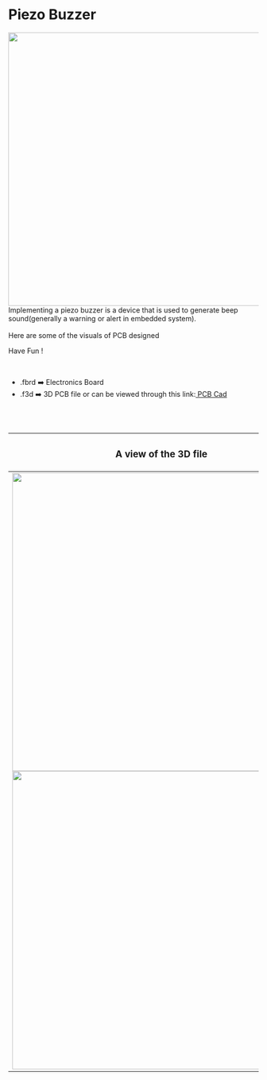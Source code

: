<h1>Piezo Buzzer</h1>

<div>
   <img width=550 align=right src="https://github.com/Curovearth/Dive-into-Electronics/blob/main/PCB%20Designs/18-Shift%20Register/img1.jpg"/>
   <p>Implementing a piezo buzzer is a device that is used to generate beep sound(generally a warning or alert in embedded system). 
  <br><br>Here are some of the visuals of PCB designed<br>
        
   Have Fun !
  </p>
<br>

   - .fbrd ➡️ Electronics Board
   - .f3d  ➡️ 3D PCB file or can be viewed through this link:<a href="https://a360.co/34e2rdF"> PCB Cad</a>
   
   
<br> <br> 
<div align=center>
   
| <h3>A view of the 3D file</h2> | <h3>Schematic Diagram for PCB</h3> |      
| --- | --- |
| <img width=600 align=center src="https://github.com/Curovearth/Dive-into-Electronics/blob/main/PCB%20Designs/18-Shift%20Register/img2.png"/><br><img width=600 align=center src="https://github.com/Curovearth/Dive-into-Electronics/blob/main/PCB%20Designs/18-Shift%20Register/img3.png"/> |    <img width="400" src="https://github.com/Curovearth/Dive-into-Electronics/blob/main/PCB%20Designs/18-Shift%20Register/PCB%20view.png"> | 
 
</div>

 
